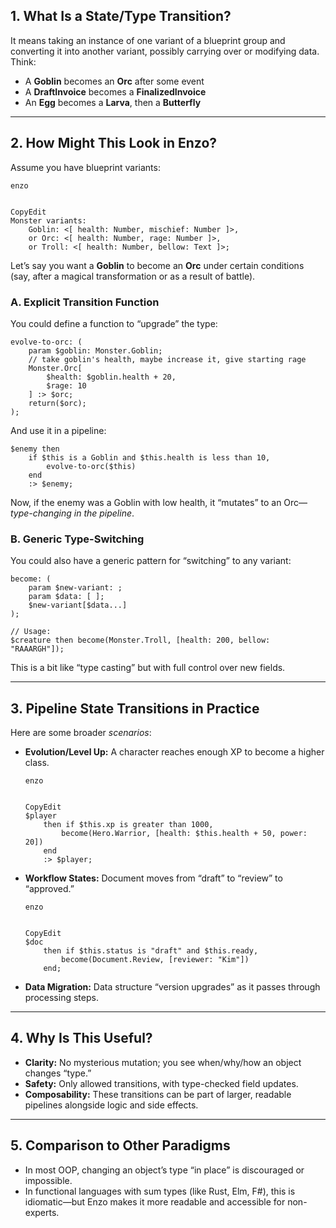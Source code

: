## 1. **What Is a State/Type Transition?**

It means taking an instance of one variant of a blueprint group and converting it into another variant, possibly carrying over or modifying data.
 Think:

- A **Goblin** becomes an **Orc** after some event
- A **DraftInvoice** becomes a **FinalizedInvoice**
- An **Egg** becomes a **Larva**, then a **Butterfly**

------

## 2. **How Might This Look in Enzo?**

Assume you have blueprint variants:

```
enzo


CopyEdit
Monster variants:
    Goblin: <[ health: Number, mischief: Number ]>,
    or Orc: <[ health: Number, rage: Number ]>,
    or Troll: <[ health: Number, bellow: Text ]>;
```

Let’s say you want a **Goblin** to become an **Orc** under certain conditions (say, after a magical transformation or as a result of battle).

### **A. Explicit Transition Function**

You could define a function to “upgrade” the type:

```
evolve-to-orc: (
    param $goblin: Monster.Goblin;
    // take goblin's health, maybe increase it, give starting rage
    Monster.Orc[
        $health: $goblin.health + 20,
        $rage: 10
    ] :> $orc;
    return($orc);
);
```

And use it in a pipeline:

```
$enemy then
    if $this is a Goblin and $this.health is less than 10,
        evolve-to-orc($this)
    end
    :> $enemy;
```

Now, if the enemy was a Goblin with low health, it “mutates” to an Orc—*type-changing in the pipeline*.

### **B. Generic Type-Switching**

You could also have a generic pattern for “switching” to any variant:

```
become: (
    param $new-variant: ;
    param $data: [ ];
    $new-variant[$data...]
);

// Usage:
$creature then become(Monster.Troll, [health: 200, bellow: "RAAARGH"]);
```

This is a bit like “type casting” but with full control over new fields.

------

## 3. **Pipeline State Transitions in Practice**

Here are some broader *scenarios*:

- **Evolution/Level Up:**
   A character reaches enough XP to become a higher class.

  ```
  enzo


  CopyEdit
  $player
      then if $this.xp is greater than 1000,
          become(Hero.Warrior, [health: $this.health + 50, power: 20])
      end
      :> $player;
  ```

- **Workflow States:**
   Document moves from “draft” to “review” to “approved.”

  ```
  enzo


  CopyEdit
  $doc
      then if $this.status is "draft" and $this.ready,
          become(Document.Review, [reviewer: "Kim"])
      end;
  ```

- **Data Migration:**
   Data structure “version upgrades” as it passes through processing steps.

------

## 4. **Why Is This Useful?**

- **Clarity:** No mysterious mutation; you see when/why/how an object changes “type.”
- **Safety:** Only allowed transitions, with type-checked field updates.
- **Composability:** These transitions can be part of larger, readable pipelines alongside logic and side effects.

------

## 5. **Comparison to Other Paradigms**

- In most OOP, changing an object’s type “in place” is discouraged or impossible.
- In functional languages with sum types (like Rust, Elm, F#), this is idiomatic—but Enzo makes it more readable and accessible for non-experts.
